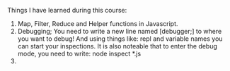Things I have learned during this course:

1. Map, Filter, Reduce and Helper functions in Javascript.
2. Debugging; You need to write a new line named [debugger;] to where you want to debug! And using things like: repl and variable names you can start your inspections. It is also noteable that to enter the debug mode, you need to write: node inspect \*.js
3.
